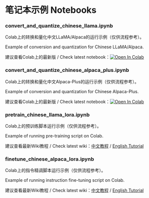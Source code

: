 # 笔记本示例 Notebooks

###  convert_and_quantize_chinese_llama.ipynb

Colab上的转换和量化中文LLaMA/Alpaca的运行示例（仅供流程参考）。

Example of conversion and quantization for Chinese LLaMA/Alpaca.

建议查看Colab上的最新版 / Check latest notebook：<a href="https://colab.research.google.com/drive/1Eak6azD3MLeb-YsfbP8UZC8wrL1ddIMI?usp=sharing" target="_parent"><img src="https://colab.research.google.com/assets/colab-badge.svg" alt="Open In Colab"/></a>

###  convert_and_quantize_chinese_alpaca_plus.ipynb

Colab上的转换和量化中文Alpaca-Plus的运行示例（仅供流程参考）。

Example of conversion and quantization for Chinese Alpaca-Plus.

建议查看Colab上的最新版 / Check latest notebook：<a href="https://colab.research.google.com/drive/1axIgPoThgm-v3rglmRV9QnhVsJKHsHBj?usp=sharing" target="_parent"><img src="https://colab.research.google.com/assets/colab-badge.svg" alt="Open In Colab"/></a>

### pretrain_chinese_llama_lora.ipynb

Colab上的预训练脚本运行示例（仅供流程参考）。

Example of running pre-training script on Colab.

建议查看最新Wiki教程 / Check latest wiki：[中文教程](https://github.com/ymcui/Chinese-LLaMA-Alpaca/wiki/预训练脚本) / [English Tutorial](https://github.com/ymcui/Chinese-LLaMA-Alpaca/wiki/Pretraining-Script)

### finetune_chinese_alpaca_lora.ipynb

Colab上的指令精调脚本运行示例（仅供流程参考）。

Example of running instruction fine-tuning script on Colab.

建议查看最新Wiki教程 / Check latest wiki：[中文教程](https://github.com/ymcui/Chinese-LLaMA-Alpaca/wiki/指令精调脚本) / [English Tutorial](https://github.com/ymcui/Chinese-LLaMA-Alpaca/wiki/SFT-Script)